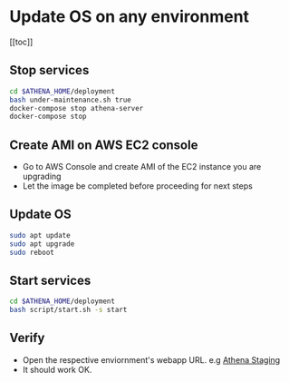 # Update OS on any environment

[[toc]]

## Stop services
```bash
cd $ATHENA_HOME/deployment
bash under-maintenance.sh true
docker-compose stop athena-server
docker-compose stop
```

## Create AMI on AWS EC2 console

- Go to AWS Console and create AMI of the EC2 instance you are upgrading
- Let the image be completed before proceeding for next steps

## Update OS
```bash
sudo apt update
sudo apt upgrade
sudo reboot
```

## Start services
```bash
cd $ATHENA_HOME/deployment
bash script/start.sh -s start
```

## Verify
- Open the respective enviornment's webapp URL. e.g [Athena Staging](https://athena2.clariusgroup.com)
- It should work OK.